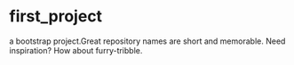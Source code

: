 # first_project
a bootstrap project.Great repository names are short and memorable. Need inspiration? How about furry-tribble.
